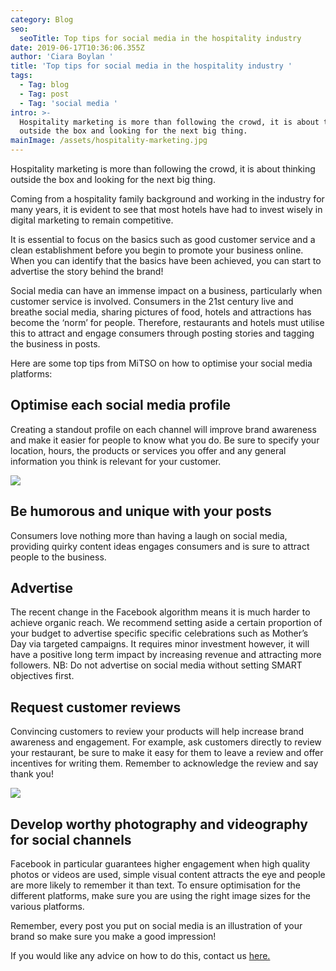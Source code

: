 ```yaml
---
category: Blog
seo:
  seoTitle: Top tips for social media in the hospitality industry
date: 2019-06-17T10:36:06.355Z
author: 'Ciara Boylan '
title: 'Top tips for social media in the hospitality industry '
tags:
  - Tag: blog
  - Tag: post
  - Tag: 'social media '
intro: >-
  Hospitality marketing is more than following the crowd, it is about thinking
  outside the box and looking for the next big thing.
mainImage: /assets/hospitality-marketing.jpg
---
```

Hospitality marketing is more than following the crowd, it is about thinking outside the box and looking for the next big thing.

Coming from a hospitality family background and working in the industry for many years, it is evident to see that most hotels have had to invest wisely in digital marketing to remain competitive. 

It is essential to focus on the basics such as good customer service and a clean establishment before you begin to promote your business online. When you can identify that the basics have been achieved, you can start to advertise the story behind the brand! 

Social media can have an immense impact on a business, particularly when customer service is involved. Consumers in the 21st century live and breathe social media, sharing pictures of food, hotels and attractions has become the ‘norm’ for people. Therefore, restaurants and hotels must utilise this to attract and engage consumers through posting stories and tagging the business in posts. 

Here are some top tips from MiTSO on how to optimise your social media platforms:

## **Optimise each social media profile**

Creating a standout profile on each channel will improve brand awareness and make it easier for people to know what you do. Be sure to specify your location, hours, the products or services you offer and any general information you think is relevant for your customer. 

![](/assets/social-media-image.png)

## **Be humorous and unique with your posts**

Consumers love nothing more than having a laugh on social media, providing quirky content ideas engages consumers and is sure to attract people to the business. 

## **Advertise** 

The recent change in the Facebook algorithm means it is much harder to achieve organic reach. We recommend setting aside a certain proportion of your budget to advertise  specific specific celebrations such as Mother’s Day via targeted campaigns. It requires minor investment however, it will have a positive long term impact by increasing revenue and attracting more followers. NB: Do not advertise on social media without setting SMART objectives first. 

## **Request customer reviews**

Convincing customers to review your products will help increase brand awareness and engagement. For example, ask customers directly to review your restaurant, be sure to make it easy for them to leave a review and offer incentives for writing them. Remember to acknowledge the review and say thank you!

![](/assets/review-imageweb.jpg)

## **Develop worthy photography and videography for social channels**

Facebook in particular guarantees higher engagement when high quality photos or videos are used, simple visual content attracts the eye and people are more likely to remember it than text. To ensure optimisation for the different platforms, make sure you are using the right image sizes for the various platforms. 

Remember, every post you put on social media is an illustration of your brand so make sure you make a good impression!

If you would like any advice on how to do this, contact us [here.](https://www.mitsomarketing.com/work-with-mitso)
